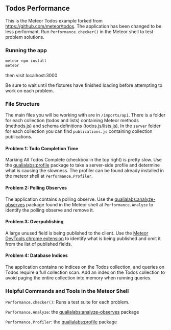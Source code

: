 ## Todos Performance
This is the Meteor Todos example forked from https://github.com/meteor/todos. The
application has been changed to be less performant. Run `Performance.checker()` in the
Meteor shell to test problem solutions.

### Running the app

```bash
meteor npm install
meteor
```
then visit localhost:3000

Be sure to wait until the fixtures have finished loading before attempting to work on each problem.

### File Structure
The main files you will be working with are in `/imports/api`. There is a folder for each collection (todos and lists) containing Meteor methods (methods.js) and schema definitions (todos.js/lists.js). In the `server` folder for each collection you can find `publications.js` containing collection publications.

#### Problem 1: Todo Completion Time
Marking All Todos Complete (checkbox in the top right) is pretty slow. Use the [qualialabs:profile](https://github.com/qualialabs/profile) package to take a server-side profile and determine what is causing the slowness. The profiler can be found already installed in the meteor shell at `Performance.Profiler`.

#### Problem 2: Polling Observes
The application contains a polling observe. Use the [qualialabs:analyze-observes](https://github.com/qualialabs/analyze-observes) package found in the Meteor shell at `Performance.Analyze` to identify the polling observe and remove it.

#### Problem 3: Overpublishing
A large unused field is being published to the client. Use the [Meteor DevTools chrome extension](https://github.com/bakery/meteor-devtools) to identify what is being published and omit it from the list of published fields.

#### Problem 4: Database Indices
The application contains no indices on the Todos collection, and queries on Todos require a full collection scan. Add an index on the Todos collection to avoid paging the entire collection into memory when running queries.

### Helpful Commands and Tools in the Meteor Shell
`Performance.checker()`: Runs a test suite for each problem.

`Performance.Analyze`: the [qualialabs:analyze-observes](https://github.com/qualialabs/analyze-observes) package

`Performance.Profiler`: the [qualialabs:profile](https://github.com/qualialabs/profile) package
